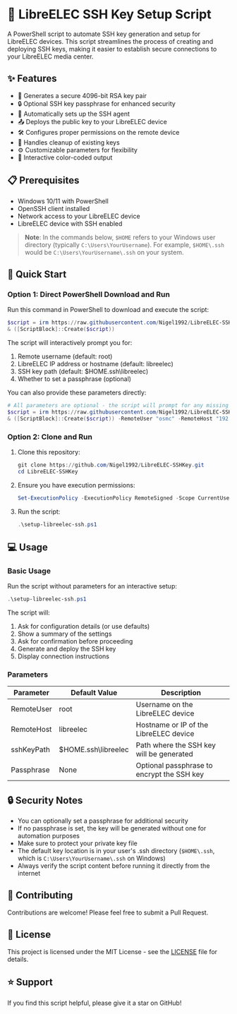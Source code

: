 # 🔑 LibreELEC SSH Key Setup Script

A PowerShell script to automate SSH key generation and setup for LibreELEC devices. This script streamlines the process of creating and deploying SSH keys, making it easier to establish secure connections to your LibreELEC media center.

## ✨ Features

- 🔐 Generates a secure 4096-bit RSA key pair
- 🔒 Optional SSH key passphrase for enhanced security
- 🚀 Automatically sets up the SSH agent
- 📤 Deploys the public key to your LibreELEC device
- 🛠️ Configures proper permissions on the remote device
- 💫 Handles cleanup of existing keys
- ⚙️ Customizable parameters for flexibility
- 🎨 Interactive color-coded output

## 📋 Prerequisites

- Windows 10/11 with PowerShell
- OpenSSH client installed
- Network access to your LibreELEC device
- LibreELEC device with SSH enabled

> **Note**: In the commands below, `$HOME` refers to your Windows user directory (typically `C:\Users\YourUsername`). For example, `$HOME\.ssh` would be `C:\Users\YourUsername\.ssh` on your system.

## 🚀 Quick Start

### Option 1: Direct PowerShell Download and Run
Run this command in PowerShell to download and execute the script:

```powershell
$script = irm https://raw.githubusercontent.com/Nigel1992/LibreELEC-SSHKey/main/setup-libreelec-ssh.ps1
& ([ScriptBlock]::Create($script))
```

The script will interactively prompt you for:
1. Remote username (default: root)
2. LibreELEC IP address or hostname (default: libreelec)
3. SSH key path (default: $HOME\.ssh\libreelec)
4. Whether to set a passphrase (optional)

You can also provide these parameters directly:

```powershell
# All parameters are optional - the script will prompt for any missing values
$script = irm https://raw.githubusercontent.com/Nigel1992/LibreELEC-SSHKey/main/setup-libreelec-ssh.ps1
& ([ScriptBlock]::Create($script)) -RemoteUser "osmc" -RemoteHost "192.168.1.100" -sshKeyPath "$HOME\.ssh\media_center" -Passphrase "your_secure_passphrase"
```

### Option 2: Clone and Run
1. Clone this repository:
   ```powershell
   git clone https://github.com/Nigel1992/LibreELEC-SSHKey.git
   cd LibreELEC-SSHKey
   ```

2. Ensure you have execution permissions:
   ```powershell
   Set-ExecutionPolicy -ExecutionPolicy RemoteSigned -Scope CurrentUser
   ```

3. Run the script:
   ```powershell
   .\setup-libreelec-ssh.ps1
   ```

## 💻 Usage

### Basic Usage

Run the script without parameters for an interactive setup:
```powershell
.\setup-libreelec-ssh.ps1
```

The script will:
1. Ask for configuration details (or use defaults)
2. Show a summary of the settings
3. Ask for confirmation before proceeding
4. Generate and deploy the SSH key
5. Display connection instructions

### Parameters

| Parameter | Default Value | Description |
|-----------|--------------|-------------|
| RemoteUser | root | Username on the LibreELEC device |
| RemoteHost | libreelec | Hostname or IP of the LibreELEC device |
| sshKeyPath | $HOME\.ssh\libreelec | Path where the SSH key will be generated |
| Passphrase | None | Optional passphrase to encrypt the SSH key |

## 🔒 Security Notes

- You can optionally set a passphrase for additional security
- If no passphrase is set, the key will be generated without one for automation purposes
- Make sure to protect your private key file
- The default key location is in your user's .ssh directory (`$HOME\.ssh`, which is `C:\Users\YourUsername\.ssh` on Windows)
- Always verify the script content before running it directly from the internet

## 🤝 Contributing

Contributions are welcome! Please feel free to submit a Pull Request.

## 📝 License

This project is licensed under the MIT License - see the [LICENSE](LICENSE) file for details.

## ⭐ Support

If you find this script helpful, please give it a star on GitHub! 